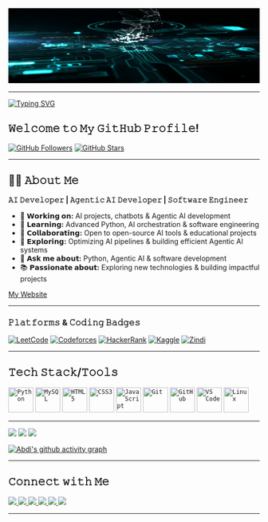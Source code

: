 <img src="assets/AI-Technology-Creation-Concept.gif" alt="AI-Technology-Creation-Concept" width="2000" height="150" />

---
<!------- Typing SVG ------->
<!--
[![Typing SVG](https://readme-typing-svg.demolab.com?font=Source+Code+Pro&size=26&pause=1000&color=00FF88&center=true&vCenter=true&width=900&lines=Hi+there+👋%2C+I'm+Abdi+Dabala;AI+Developer+%7C+Agentic+AI;Passionate+Problem+Solver;Always+Learning+%26+Building;Jesus+Loves+You!)](https://git.io/typing-svg)
-->
<!-- [![Typing SVG](https://readme-typing-svg.demolab.com?font=Fira+Code&size=26&pause=1000&color=00FF88&center=true&vCenter=true&width=900&lines=ℍ𝕚+𝕥𝕙𝕖𝕣𝕖+👋%2C+𝕀'𝕞+𝔸𝕓𝕕𝕚+𝔻𝕒𝕓𝕒𝕝𝕒;𝔸𝕀+𝔻𝕖𝕧𝕖𝕝𝕠𝕡𝕖𝕣+%7C+𝔸𝕘𝕖𝕟𝕥𝕚𝕔+𝔸𝕀+𝔻𝕖𝕧𝕖𝕝𝕠𝕡𝕖𝕣;ℙ𝕒𝕤𝕤𝕚𝕠𝕟𝕒𝕥𝕖+ℙ𝕣𝕠𝕓𝕝𝕖𝕞+𝕊𝕠𝕝𝕧𝕖𝕣;𝕁𝕖𝕤𝕦𝕤+𝕃𝕠𝕧𝕖𝕤+𝕐𝕠𝕦!!!)](https://git.io/typing-svg) -->

[![Typing SVG](https://readme-typing-svg.demolab.com?font=Fira+Code&size=26&pause=1000&color=00FF88&center=true&vCenter=true&width=900&lines=ℍ𝕚+𝕥𝕙𝕖𝕣𝕖+👋%2C+𝕀'𝕞+𝔸𝕓𝕕𝕚+𝔻𝕒𝕓𝕒𝕝𝕒;𝔸𝕀+𝔻𝕖𝕧𝕖𝕝𝕠𝕡𝕖𝕣+%7C+𝔸𝕘𝕖𝕟𝕥𝕚𝕔+𝔸𝕀+𝔻𝕖𝕧𝕖𝕝𝕠𝕡𝕖𝕣;ℙ𝕒𝕤𝕤𝕚𝕠𝕟𝕒𝕥𝕖+ℙ𝕣𝕠𝕓𝕝𝕖𝕞+𝕊𝕠𝕝𝕧𝕖𝕣)](https://git.io/typing-svg)



<!--# Hi there👋  I'm Abdi Dabala-->
## 𝚆𝚎𝚕𝚌𝚘𝚖𝚎 𝚝𝚘 𝙼𝚢 𝙶𝚒𝚝𝙷𝚞𝚋 𝙿𝚛𝚘𝚏𝚒𝚕𝚎!

<!-- [![Profile Views](https://komarev.com/ghpvc/?username=abdi7d&label=Profile%20Views&color=1E90FF&style=for-the-badge)](https://github.com/abdi7d) -->
[![GitHub Followers](https://img.shields.io/github/followers/abdi7d?label=Followers&style=for-the-badge&color=8A2BE2)](https://github.com/abdi7d?tab=followers)
[![GitHub Stars](https://img.shields.io/github/stars/abdi7d?label=Stars&style=for-the-badge&color=4CAF50)](https://github.com/abdi7d?tab=repositories&q=&type=source&language=&sort=stargazers)

<!--
![Profile Views](https://komarev.com/ghpvc/?username=abdi7d&label=Profile%20Views&color=1E90FF&style=for-the-badge) ![GitHub Followers](https://img.shields.io/github/followers/abdi7d?label=Followers&style=for-the-badge&color=8A2BE2) ![GitHub Stars](https://img.shields.io/github/stars/abdi7d?label=Stars&style=for-the-badge&color=4CAF50)
-->

---
## 🙋‍♂️ 𝙰𝚋𝚘𝚞𝚝 𝙼𝚎
<p>
  <b>𝙰𝙸 𝙳𝚎𝚟𝚎𝚕𝚘𝚙𝚎𝚛 | 𝙰𝚐𝚎𝚗𝚝𝚒𝚌 𝙰𝙸 𝙳𝚎𝚟𝚎𝚕𝚘𝚙𝚎𝚛 | 𝚂𝚘𝚏𝚝𝚠𝚊𝚛𝚎 𝙴𝚗𝚐𝚒𝚗𝚎𝚎𝚛</b>
</p>

- 🔭 **𝗪𝗼𝗿𝗸𝗶𝗻𝗴 𝗼𝗻:** AI projects, chatbots & Agentic AI development  
- 🌱 **𝗟𝗲𝗮𝗿𝗻𝗶𝗻𝗴:** Advanced Python, AI orchestration & software engineering  
- 👯 **𝗖𝗼𝗹𝗹𝗮𝗯𝗼𝗿𝗮𝘁𝗶𝗻𝗴:** Open to open-source AI tools & educational projects  
- 🤔 **𝗘𝘅𝗽𝗹𝗼𝗿𝗶𝗻𝗴:** Optimizing AI pipelines & building efficient Agentic AI systems  
- 💬 **𝗔𝘀𝗸 𝗺𝗲 𝗮𝗯𝗼𝘂𝘁:** Python, Agentic AI & software development  
- 📚 **𝗣𝗮𝘀𝘀𝗶𝗼𝗻𝗮𝘁𝗲 𝗮𝗯𝗼𝘂𝘁:** Exploring new technologies & building impactful projects

[My Website](https://abdi7d.github.io/My-Portfolio/)
<!--[My Website](https://abdidabala.netlify.app/)-->

---
### 𝙿𝚕𝚊𝚝𝚏𝚘𝚛𝚖𝚜 & 𝙲𝚘𝚍𝚒𝚗𝚐 𝙱𝚊𝚍𝚐𝚎𝚜

[![LeetCode](https://img.shields.io/badge/LeetCode-Solved-orange?style=for-the-badge&logo=leetcode&logoColor=white)](https://leetcode.com/abdi7d)
[![Codeforces](https://img.shields.io/badge/Codeforces-Solved-blue?style=for-the-badge&logo=codeforces&logoColor=white)](https://codeforces.com/profile/Abdi_Dabala)
[![HackerRank](https://img.shields.io/badge/HackerRank-Solved-brightgreen?style=for-the-badge&logo=hackerrank&logoColor=white)](https://www.hackerrank.com/abdi7dy)
[![Kaggle](https://img.shields.io/badge/Kaggle-Competitions-blue?style=for-the-badge&logo=kaggle&logoColor=white)](https://www.kaggle.com/abdidabala)
[![Zindi](https://img.shields.io/badge/Zindi-Competitions-6f42c1?style=for-the-badge&logo=zindi&logoColor=white)](https://zindi.africa/users/abdi7d)
<!-- [![ReadyTensor](https://img.shields.io/badge/ReadyTensor-Profile-blue?style=for-the-badge&logo=readytensor&logoColor=white)](https://app.readytensor.ai/users/abdi7d)-->


---
## 𝚃𝚎𝚌𝚑 𝚂𝚝𝚊𝚌𝚔/𝚃𝚘𝚘𝚕𝚜

<!--
![Python](https://img.shields.io/badge/Python-3776AB?style=for-the-badge&logo=python&logoColor=white) ![SQL](https://img.shields.io/badge/SQL-003B57?style=for-the-badge&logo=postgresql&logoColor=white) ![HTML5](https://img.shields.io/badge/HTML5-E34F26?style=for-the-badge&logo=html5&logoColor=white) ![CSS3](https://img.shields.io/badge/CSS3-1572B6?style=for-the-badge&logo=css3&logoColor=white) ![LangChain](https://img.shields.io/badge/LangChain-1C3C3C?style=for-the-badge&logo=chainlink&logoColor=white) ![RAG](https://img.shields.io/badge/RAG%20(Retrieval%20Augmented%20Generation)-FF6F00?style=for-the-badge&logo=google&logoColor=white) ![Agentic AI](https://img.shields.io/badge/Agentic%20AI-000000?style=for-the-badge&logo=artstation&logoColor=white) ![HuggingFace](https://img.shields.io/badge/HuggingFace-FFD21E?style=for-the-badge&logo=huggingface&logoColor=black) ![Git](https://img.shields.io/badge/Git-F05032?style=for-the-badge&logo=git&logoColor=white) ![GitHub](https://img.shields.io/badge/GitHub-181717?style=for-the-badge&logo=github&logoColor=white) ![VS Code](https://img.shields.io/badge/VS%20Code-0078D4?style=for-the-badge&logo=visualstudiocode&logoColor=white) ![Linux](https://img.shields.io/badge/Linux-FCC624?style=for-the-badge&logo=linux&logoColor=black)
-->

<code><img height="50" width="50" src="https://img.icons8.com/color/48/000000/python.png" title="Python"></code>
<code><img height="50" width="50" src="https://www.mysql.com/common/logos/logo-mysql-170x115.png" title="MySQL"></code>
<code><img height="50" width="50" src="https://img.icons8.com/color/48/000000/html-5.png" title="HTML5"></code>
<code><img height="50" width="50" src="https://img.icons8.com/color/48/000000/css3.png" title="CSS3"></code>
<code><img height="50" width="50" src="https://img.icons8.com/color/48/000000/javascript.png" title="JavaScript"></code>
<code><img height="50" width="50" src="https://img.icons8.com/color/48/000000/git.png" title="Git"></code>
<code><img height="50" width="50" src="https://img.icons8.com/ios-glyphs/50/000000/github.png" title="GitHub"></code>
<code><img height="50" width="50" src="https://img.icons8.com/color/48/000000/visual-studio-code-2019.png" title="VS Code"></code>
<code><img height="50" width="50" src="https://img.icons8.com/color/48/000000/linux.png" title="Linux"></code>
<!--<code><img height="40" width="40" src="https://avatars.githubusercontent.com/u/96372235?s=280&v=4" title="LangChain"></code>
<code><img height="40" width="40" src="https://img.icons8.com/color/48/000000/google-logo.png" title="RAG"></code>
<code><img height="40" width="40" src="https://img.icons8.com/ios-filled/50/000000/artificial-intelligence.png" title="Agentic AI"></code>
<code><img height="40" width="40" src="https://img.icons8.com/ios-filled/50/000000/huggingface.png" title="HuggingFace"></code>-->

<!--
#### 🖥️ Programming Languages
![Python](https://img.shields.io/badge/Python-3776AB?style=for-the-badge&logo=python&logoColor=white) ![SQL](https://img.shields.io/badge/SQL-003B57?style=for-the-badge&logo=postgresql&logoColor=white) ![C++](https://img.shields.io/badge/C++-00599C?style=for-the-badge&logo=cplusplus&logoColor=white) ![Java](https://img.shields.io/badge/Java-007396?style=for-the-badge&logo=java&logoColor=white)


#### 🤖 AI & Frameworks
![LangChain](https://img.shields.io/badge/LangChain-1C3C3C?style=for-the-badge&logo=chainlink&logoColor=white) ![RAG](https://img.shields.io/badge/RAG%20(Retrieval%20Augmented%20Generation)-FF6F00?style=for-the-badge&logo=google&logoColor=white) ![Agentic AI](https://img.shields.io/badge/Agentic%20AI-000000?style=for-the-badge&logo=artstation&logoColor=white) ![HuggingFace](https://img.shields.io/badge/HuggingFace-FFD21E?style=for-the-badge&logo=huggingface&logoColor=black)

#### 🌐 Web Technologies
![HTML5](https://img.shields.io/badge/HTML5-E34F26?style=for-the-badge&logo=html5&logoColor=white) ![CSS3](https://img.shields.io/badge/CSS3-1572B6?style=for-the-badge&logo=css3&logoColor=white)


#### 🛠️ Tools & Platforms
![Git](https://img.shields.io/badge/Git-F05032?style=for-the-badge&logo=git&logoColor=white) ![GitHub](https://img.shields.io/badge/GitHub-181717?style=for-the-badge&logo=github&logoColor=white) ![VS Code](https://img.shields.io/badge/VS%20Code-0078D4?style=for-the-badge&logo=visualstudiocode&logoColor=white) ![Linux](https://img.shields.io/badge/Linux-FCC624?style=for-the-badge&logo=linux&logoColor=black)


### 📊 GitHub Stats
![Abdi's GitHub stats](https://github-readme-stats.vercel.app/api?username=abdi7d&show_icons=true&theme=tokyonight)  
 

 GitHub Stats
![Abdi's GitHub stats](https://github-readme-stats.vercel.app/api?username=abdi7d&show_icons=true&theme=tokyonight) ![Top Langs](https://github-readme-stats.vercel.app/api/top-langs/?username=abdi7d&layout=compact&theme=tokyonight)
  -->
---

<p float="left">
  <img src="https://github-readme-stats.vercel.app/api?username=abdi7d&show_icons=true&theme=tokyonight" width="300" /> <img src="https://github-readme-streak-stats.herokuapp.com/?user=abdi7d&theme=tokyonight" width="300" /> <img src="https://github-readme-stats.vercel.app/api/top-langs/?username=abdi7d&layout=compact&theme=tokyonight" width="300" />
</p>

[![Abdi's github activity graph](https://github-readme-activity-graph.vercel.app/graph?username=abdi7d&theme=react-dark&hide_border=true&bg_color=0d1117&color=00F9FF&line=FFD700&point=00F9FF)](https://github.com/ashutosh00710/github-readme-activity-graph)

---

## 𝙲𝚘𝚗𝚗𝚎𝚌𝚝 𝚠𝚒𝚝𝚑 𝙼𝚎

<p>
  <a href="https://linkedin.com/in/abdi7d" target="_blank">
    <img src="https://img.shields.io/badge/LinkedIn-0077B5?style=for-the-badge&logo=linkedin&logoColor=white" />
  </a>
  <a href="mailto:abdid.yadata@gmail.com" target="_blank">
    <img src="https://img.shields.io/badge/Email-D14836?style=for-the-badge&logo=gmail&logoColor=white" />
  </a>
  <a href="https://abdi7d.github.io/My-Portfolio/" target="_blank">
    <img src="https://img.shields.io/badge/Portfolio-00FF00?style=for-the-badge&logo=Google-Chrome&logoColor=white" />
  </a>
  <a href="https://twitter.com/abdi7d" target="_blank">
    <img src="https://img.shields.io/badge/Twitter-1DA1F2?style=for-the-badge&logo=twitter&logoColor=white" />
  </a>
  <a href="https://instagram.com/abdi777abdi" target="_blank">
    <img src="https://img.shields.io/badge/Instagram-E4405F?style=for-the-badge&logo=instagram&logoColor=white" />
  </a>
  <a href="https://facebook.com/profile.php?id=61573799533133" target="_blank">
    <img src="https://img.shields.io/badge/Facebook-1877F2?style=for-the-badge&logo=facebook&logoColor=white" />
  </a>
</p>

<!--
- 💼 [LinkedIn](https://www.linkedin.com/in/abdi7d/)  
- 🐦 [Twitter](https://x.com/abdi7d)  
- 📧 Email: **abdid.yadata@gmail.com**  
-->
---
